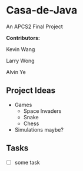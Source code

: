 # Casa-de-Java

An APCS2 Final Project

**Contributors:**

Kevin Wang

Larry Wong

Alvin Ye

## Project Ideas

- Games
  - Space Invaders
  - Snake
  - Chess
- Simulations maybe?

## Tasks

- [ ] some task
